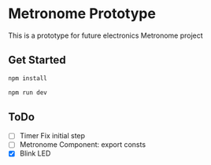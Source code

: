 # Metronome Prototype

This is a prototype for future electronics Metronome project

## Get Started

```bash
npm install
```

```bash
npm run dev
```

## ToDo
- [ ] Timer Fix initial step
- [ ] Metronome Component: export consts
- [x] Blink LED